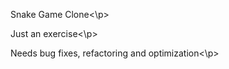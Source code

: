 <p>Snake Game Clone<\p> 
<p>Just an exercise<\p>
<p>Needs bug fixes, refactoring and optimization<\p>
